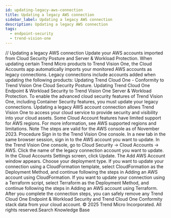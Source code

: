 ```yaml
---
id: updating-legacy-aws-connection
title: Updating a legacy AWS connection
sidebar_label: Updating a legacy AWS connection
description: Updating a legacy AWS connection
tags:
  - endpoint-security
  - trend-vision-one
---
```


/*<![CDATA[*/ $('#title').html($('meta[name=map-description]').attr('content')); /*]]>*/ Updating a legacy AWS connection Update your AWS accounts imported from Cloud Security Posture and Server & Workload Protection. When updating certain Trend Micro products to Trend Vision One, the Cloud Accounts app automatically imports your monitored AWS accounts as legacy connections. Legacy connections include accounts added when updating the following products: Updating Trend Cloud One - Conformity to Trend Vision One Cloud Security Posture. Updating Trend Cloud One Endpoint & Workload Security to Trend Vision One Server & Workload Protection. To enable the advanced cloud security features of Trend Vision One, including Container Security features, you must update your legacy connections. Updating a legacy AWS account connection allows Trend Vision One to access your cloud service to provide security and visibility into your cloud assets. Some Cloud Account features have limited support for AWS regions. For more information, see AWS supported regions and limitations. Note The steps are valid for the AWS console as of November 2023. Procedure Sign in to the Trend Vision One console. In a new tab in the same browser session, sign in to the AWS account you want to update. In the Trend Vision One console, go to Cloud Security → Cloud Accounts → AWS. Click the name of the legacy connection account you want to update. In the Cloud Accounts Settings screen, click Update. The Add AWS Account window appears. Choose your deployment type. If you want to update your connection using a CloudFormation template, select CloudFormation as the Deployment Method, and continue following the steps in Adding an AWS account using CloudFormation. If you want to update your connection using a Terraform script, select Terraform as the Deployment Method, and continue following the steps in Adding an AWS account using Terraform. After you complete the connection steps, you can safely remove any Trend Cloud One Endpoint & Workload Security and Trend Cloud One Conformity stack data from your cloud account. © 2025 Trend Micro Incorporated. All rights reserved.Search Knowledge Base